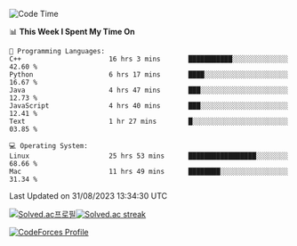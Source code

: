 
<!--START_SECTION:waka-->
![Code Time](http://img.shields.io/badge/Code%20Time-2%2C991%20hrs%2017%20mins-blue)

📊 **This Week I Spent My Time On** 

```text
💬 Programming Languages: 
C++                      16 hrs 3 mins       ███████████░░░░░░░░░░░░░░   42.60 % 
Python                   6 hrs 17 mins       ████░░░░░░░░░░░░░░░░░░░░░   16.67 % 
Java                     4 hrs 47 mins       ███░░░░░░░░░░░░░░░░░░░░░░   12.73 % 
JavaScript               4 hrs 40 mins       ███░░░░░░░░░░░░░░░░░░░░░░   12.41 % 
Text                     1 hr 27 mins        █░░░░░░░░░░░░░░░░░░░░░░░░   03.85 % 

💻 Operating System: 
Linux                    25 hrs 53 mins      █████████████████░░░░░░░░   68.66 % 
Mac                      11 hrs 49 mins      ████████░░░░░░░░░░░░░░░░░   31.34 % 
```


 Last Updated on 31/08/2023 13:34:30 UTC
<!--END_SECTION:waka-->


[![Solved.ac프로필](http://mazassumnida.wtf/api/generate_badge?boj=hckim96)](https://solved.ac/hckim96)[![Solved.ac streak](http://mazandi.herokuapp.com/api?handle=hckim96&theme=dark)](https://solved.ac/hckim96)


[![CodeForces Profile](https://cf.leed.at?id=hckim96)](https://codeforces.com/profile/hckim96)

